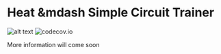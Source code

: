 
# Heat &mdash Simple Circuit Trainer

![alt text](https://img.shields.io/appveyor/ci/fchauvel/heat.svg)
![codecov.io](https://img.shields.io/codecov/c/github/fchauvel/heat.svg)

More information will come soon